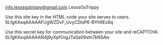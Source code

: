 info.lesssgotrippy@gmail.com
LesssGoTrippy

Use this site key in the HTML code your site serves to users.
6LfgKAsqAAAAAFUgWZDvF_UvyCDlsP6-BYhREs9q

Use this secret key for communication between your site and reCAPTCHA
6LfgKAsqAAAAAN4j9yXpfOrgJTaSa09stn7kN5Aw
